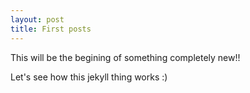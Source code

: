 ```yaml
---
layout: post
title: First posts
---
```

This will be the begining of something completely new!!

Let's see how this jekyll thing works :)